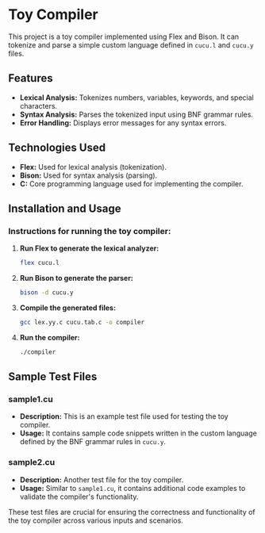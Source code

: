 # Toy Compiler

This project is a toy compiler implemented using Flex and Bison. It can tokenize and parse a simple custom language defined in `cucu.l` and `cucu.y` files.

## Features

- **Lexical Analysis:** Tokenizes numbers, variables, keywords, and special characters.
- **Syntax Analysis:** Parses the tokenized input using BNF grammar rules.
- **Error Handling:** Displays error messages for any syntax errors.

## Technologies Used

- **Flex:** Used for lexical analysis (tokenization).
- **Bison:** Used for syntax analysis (parsing).
- **C:** Core programming language used for implementing the compiler.

## Installation and Usage

### Instructions for running the toy compiler:

1. **Run Flex to generate the lexical analyzer:**
   ```bash
   flex cucu.l
1. **Run Bison to generate the parser:**
   ```bash
   bison -d cucu.y
1. **Compile the generated files:**
   ```bash
   gcc lex.yy.c cucu.tab.c -o compiler
1. **Run the compiler:**
   ```bash
   ./compiler
## Sample Test Files

### sample1.cu

- **Description:** This is an example test file used for testing the toy compiler.
- **Usage:** It contains sample code snippets written in the custom language defined by the BNF grammar rules in `cucu.y`.

### sample2.cu

- **Description:** Another test file for the toy compiler.
- **Usage:** Similar to `sample1.cu`, it contains additional code examples to validate the compiler's functionality.

These test files are crucial for ensuring the correctness and functionality of the toy compiler across various inputs and scenarios.

